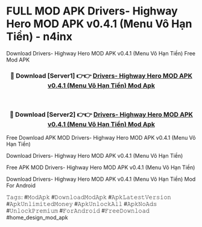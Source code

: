 # FULL MOD APK Drivers- Highway Hero MOD APK v0.4.1 (Menu Vô Hạn Tiền) - n4inx
Download Drivers- Highway Hero MOD APK v0.4.1 (Menu Vô Hạn Tiền) Free Mod APK

<div align="center">
<h3>🔴 Download [Server1] 👉👉 <a href="https://apk-comot.site?title=Drivers-_Highway_Hero_MOD_APK_v0.4.1_(Menu_Vô_Hạn_Tiền)">Drivers- Highway Hero MOD APK v0.4.1 (Menu Vô Hạn Tiền) Mod Apk</a></h3><br>

<h3>🔴 Download [Server2] 👉👉 <a href="https://apk-comot.site?title=Drivers-_Highway_Hero_MOD_APK_v0.4.1_(Menu_Vô_Hạn_Tiền)">Drivers- Highway Hero MOD APK v0.4.1 (Menu Vô Hạn Tiền) Mod Apk</a></h3>
</div>


Free Download APK MOD Drivers- Highway Hero MOD APK v0.4.1 (Menu Vô Hạn Tiền)

Download Drivers- Highway Hero MOD APK v0.4.1 (Menu Vô Hạn Tiền) 

Free APK MOD Drivers- Highway Hero MOD APK v0.4.1 (Menu Vô Hạn Tiền) 

Download Drivers- Highway Hero MOD APK v0.4.1 (Menu Vô Hạn Tiền) Mod For Android

𝚃𝚊𝚐𝚜: #𝙼𝚘𝚍𝙰𝚙𝚔 #𝙳𝚘𝚠𝚗𝚕𝚘𝚊𝚍𝙼𝚘𝚍𝙰𝚙𝚔 #𝙰𝚙𝚔𝙻𝚊𝚝𝚎𝚜𝚝𝚅𝚎𝚛𝚜𝚒𝚘𝚗 #𝙰𝚙𝚔𝚄𝚗𝚕𝚒𝚖𝚒𝚝𝚎𝚍𝙼𝚘𝚗𝚎𝚢 #𝙰𝚙𝚔𝚄𝚗𝚕𝚘𝚌𝚔𝙰𝚕𝚕 #𝙰𝚙𝚔𝙽𝚘𝙰𝚍𝚜 #𝚄𝚗𝚕𝚘𝚌𝚔𝙿𝚛𝚎𝚖𝚒𝚞𝚖 #𝙵𝚘𝚛𝙰𝚗𝚍𝚛𝚘𝚒𝚍 #𝙵𝚛𝚎𝚎𝙳𝚘𝚠𝚗𝚕𝚘𝚊𝚍 #home_design_mod_apk